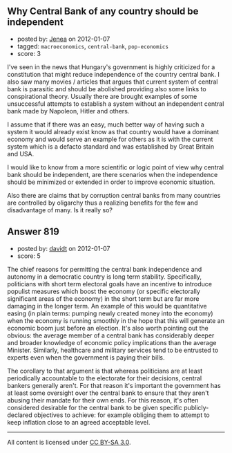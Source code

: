 ## Why Central Bank of any country should be independent

- posted by: [Jenea](https://stackexchange.com/users/-1/566-jenea) on 2012-01-07
- tagged: `macroeconomics`, `central-bank`, `pop-economics`
- score: 3

I've seen in the news that Hungary's government is highly criticized for a constitution that might reduce independence of the country central bank.
I also saw many movies / articles that argues that current system of central bank is parasitic and should be abolished providing also some links to conspirational theory. 
Usually there are brought examples of some unsuccessful attempts to establish a system without an independent central bank made by Napoleon, Hitler and others. <br/>
<p>I assume that if there was an easy, much better way of having such a system it would already exist know as that country would have a dominant economy and would serve an example for others as it is with the current system which is a defacto standard and was established by Great Britain and USA.
</p>
I would like to know from a more scientific or logic point of view why central bank should be independent, are there scenarios when the independence should be minimized or extended in order to improve economic situation.

Also there are claims that by corruption central banks from many countries are controlled by oligarchy thus a realizing benefits for the few and disadvantage of many. Is it really so?


## Answer 819

- posted by: [davidt](https://stackexchange.com/users/-1/567-davidt) on 2012-01-07
- score: 5

The chief reasons for permitting the central bank independence and autonomy in a democratic country is long term stability. Specifically, politicians with short term electoral goals have an incentive to introduce populist measures which boost the economy (or specific electorally significant areas of the economy) in the short term but are far more damaging in the longer term. An example of this would be quantitative easing (in plain terms: pumping newly created money into the economy) when the economy is running smoothly in the hope that this will generate an economic boom just before an election.
It's also worth pointing out the obvious: the average member of a central bank has considerably deeper and broader knowledge of economic policy implications than the average Minister. Similarly, healthcare and military services tend to be entrusted to experts even when the government is paying their bills.

The corollary to that argument is that whereas politicians are at least periodically accountable to the electorate for their decisions, central bankers generally aren't. For that reason it's important the government has at least some oversight over the central bank to ensure that they aren't abusing their mandate for their own ends. For this reason, it's often considered desirable for the central bank to be given specific publicly-declared objectives to achieve: for example obliging them to attempt to keep inflation close to an agreed acceptable level.



---

All content is licensed under [CC BY-SA 3.0](https://creativecommons.org/licenses/by-sa/3.0/).
